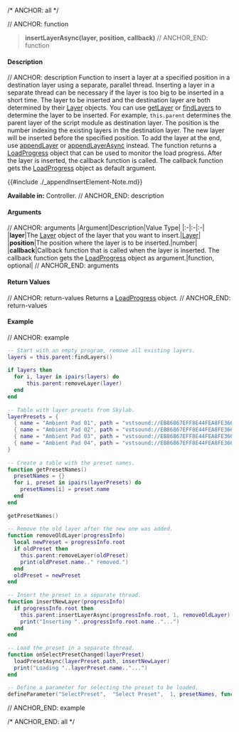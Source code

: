 /* ANCHOR: all */

// ANCHOR: function
>**insertLayerAsync(layer, position, callback)**
// ANCHOR_END: function

#### Description

// ANCHOR: description
Function to insert a layer at a specified position in a destination layer using a separate, parallel thread. Inserting a layer in a separate thread can be necessary if the layer is too big to be inserted in a short time. The layer to be inserted and the destination layer are both determined by their [Layer](./Layer.md) objects. You can use [getLayer](./getLayer.md) or [findLayers](./findLayers.md) to determine the layer to be inserted. For example, ``this.parent`` determines the parent layer of the script module as destination layer. The position is the number indexing the existing layers in the destination layer. The new layer will be inserted before the specified position. To add the layer at the end, use [appendLayer](./appendLayer.md) or [appendLayerAsync](./appendLayerAsync.md) instead. The function returns a [LoadProgress](./LoadProgress.md) object that can be used to monitor the load progress. After the layer is inserted, the callback function is called. The callback function gets the [LoadProgress](./LoadProgress.md) object as default argument.

{{#include ./_appendInsertElement-Note.md}}

**Available in:** Controller.
// ANCHOR_END: description

#### Arguments

// ANCHOR: arguments
|Argument|Description|Value Type|
|:-|:-|:-|
|**layer**|The [Layer](./Layer.md) object of the layer that you want to insert.|[Layer](./Layer.md)|
|**position**|The position where the layer is to be inserted.|number|
|**callback**|Callback function that is called when the layer is inserted. The callback function gets the [LoadProgress](./LoadProgress.md) object as argument.|function, optional|
// ANCHOR_END: arguments

#### Return Values

// ANCHOR: return-values
Returns a [LoadProgress](./LoadProgress.md) object.
// ANCHOR_END: return-values

#### Example

// ANCHOR: example
```lua
-- Start with an empty program, remove all existing layers.
layers = this.parent:findLayers()
 
if layers then
  for i, layer in ipairs(layers) do
      this.parent:removeLayer(layer)
  end
end
 
-- Table with layer presets from Skylab.
layerPresets = {
  { name = "Ambient Pad 01", path = "vstsound://EB86867EFF8E44FEA8FE366F676E25BE/.AppData/Steinberg/Skylab/Sub Presets/Layer Presets/Ambient Pads/Ambient Pad 01.vstpreset" },
  { name = "Ambient Pad 02", path = "vstsound://EB86867EFF8E44FEA8FE366F676E25BE/.AppData/Steinberg/Skylab/Sub Presets/Layer Presets/Ambient Pads/Ambient Pad 02.vstpreset" },
  { name = "Ambient Pad 03", path = "vstsound://EB86867EFF8E44FEA8FE366F676E25BE/.AppData/Steinberg/Skylab/Sub Presets/Layer Presets/Ambient Pads/Ambient Pad 03.vstpreset" },
  { name = "Ambient Pad 04", path = "vstsound://EB86867EFF8E44FEA8FE366F676E25BE/.AppData/Steinberg/Skylab/Sub Presets/Layer Presets/Ambient Pads/Ambient Pad 04.vstpreset" },
}
 
-- Create a table with the preset names.
function getPresetNames()
  presetNames = {}
  for i, preset in ipairs(layerPresets) do
    presetNames[i] = preset.name
  end
end
 
getPresetNames()
 
-- Remove the old layer after the new one was added.
function removeOldLayer(progressInfo)
  local newPreset = progressInfo.root
  if oldPreset then
    this.parent:removeLayer(oldPreset)
    print(oldPreset.name.." removed.")
  end
  oldPreset = newPreset
end
 
-- Insert the preset in a separate thread.
function insertNewLayer(progressInfo)
  if progressInfo.root then
    this.parent:insertLayerAsync(progressInfo.root, 1, removeOldLayer)
    print("Inserting "..progressInfo.root.name.."...")
  end
end
 
-- Load the preset in a separate thread.
function onSelectPresetChanged(layerPreset)
  loadPresetAsync(layerPreset.path, insertNewLayer)
  print("Loading "..layerPreset.name.."...")
end
 
-- Define a parameter for selecting the preset to be loaded.
defineParameter("SelectPreset",  "Select Preset",  1, presetNames, function() onSelectPresetChanged(layerPresets[SelectPreset]) end)
```
// ANCHOR_END: example

/* ANCHOR_END: all */